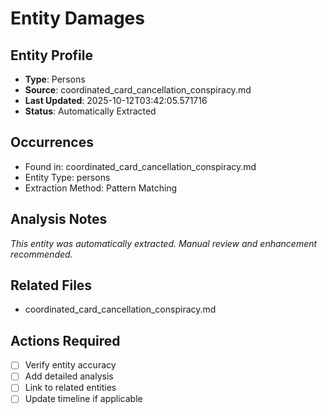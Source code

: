 # Entity Damages

## Entity Profile
- **Type**: Persons
- **Source**: coordinated_card_cancellation_conspiracy.md
- **Last Updated**: 2025-10-12T03:42:05.571716
- **Status**: Automatically Extracted

## Occurrences
- Found in: coordinated_card_cancellation_conspiracy.md
- Entity Type: persons
- Extraction Method: Pattern Matching

## Analysis Notes
*This entity was automatically extracted. Manual review and enhancement recommended.*

## Related Files
- coordinated_card_cancellation_conspiracy.md

## Actions Required
- [ ] Verify entity accuracy
- [ ] Add detailed analysis
- [ ] Link to related entities
- [ ] Update timeline if applicable
